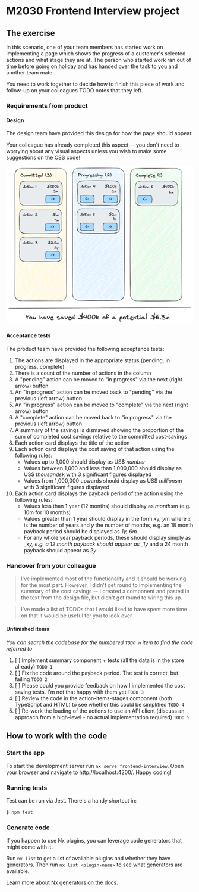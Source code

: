 # M2030 Frontend Interview project

## The exercise

In this scenario, one of your team members has started work on implementing a page which shows the progress of a customer's selected actions and what stage they are at. The person who started work ran out of time before going on holiday and has handed over the task to you and another team mate.

You need to work together to decide how to finish this piece of work and follow-up on your colleagues TODO notes that they left.

### Requirements from product

#### Design

The design team have provided this design for how the page should appear.

Your colleague has already completed this aspect -- you don't need to worrying about any visual aspects unless you wish to make some suggestions on the CSS code!

![Design](design.png)

#### Acceptance tests

The product team have provided the following acceptance tests:

1. The actions are displayed in the appropriate status (pending, in progress, complete)
1. There is a count of the number of actions in the column
1. A "pending" action can be moved to "in progress" via the next (right arrow) button
1. An "in progress" action can be moved back to "pending" via the previous (left arrow) button
1. An "in progress" action can be moved to "complete" via the next (right arrow) button
1. A "complete" action can be moved back to "in progress" via the previous (left arrow) button
1. A summary of the savings is dismayed showing the proportion of the sum of completed cost savings relative to the committed cost-savings
1. Each action card displays the title of the action
1. Each action card displays the cost saving of that action using the following rules:
   - Values up to 1,000 should display as US$ _number_
   - Values between 1,000 and less than 1,000,000 should display as US$ *thousands*k with 3 significant figures displayed
   - Values from 1,000,000 upwards should display as US$ *millions*m with 3 significant figures displayed
1. Each action card displays the payback period of the action using the following rules:
   - Values less than 1 year (12 months) should display as *months*m (e.g. 10m for 10 months)
   - Values greater than 1 year should display in the form *x*y, *y*m where _x_ is the number of years and _y_ the number of months, e.g. an 18 month payback period should be displayed as _1y, 6m_.
   - For any whole year payback periods, these should display simply as \_x*y, e.g. a 12 month payback should appear as \_1y* and a 24 month payback should appear as _2y_.

### Handover from your colleague

> I've implemented most of the functionality and it should be working for the most part. However, I didn't get round to implementing the summary of the cost savings -- I created a component and pasted in the text from the design file, but didn't get round to wiring this up.

> I've made a list of TODOs that I would liked to have spent more time on that it would be useful for you to look over

#### Unfinished items

_You can search the codebase for the numbered `TODO n` item to find the code referred to_

1. [ ] Implement summary component + tests (all the data is in the store already) `TODO 1`
1. [ ] Fix the code around the payback period. The test is correct, but failing `TODO 2`
1. [ ] Please could you provide feedback on how I implemented the cost saving tests. I'm not that happy with them yet `TODO 3`
1. [ ] Review the code in the action-items-stages component (both TypeScript and HTML) to see whether this could be simplified `TODO 4`
1. [ ] Re-work the loading of the actions to use an API client (discuss an approach from a high-level - no actual implementation required) `TODO 5`

## How to work with the code

### Start the app

To start the development server run `nx serve frontend-interview`. Open your browser and navigate to http://localhost:4200/. Happy coding!

### Running tests

Test can be run via Jest. There's a handy shortcut in:

```bash
$ npm test
```

### Generate code

If you happen to use Nx plugins, you can leverage code generators that might come with it.

Run `nx list` to get a list of available plugins and whether they have generators. Then run `nx list <plugin-name>` to see what generators are available.

Learn more about [Nx generators on the docs](https://nx.dev/plugin-features/use-code-generators).
